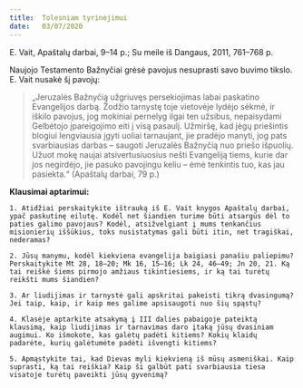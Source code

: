 ```yaml
---
title:  Tolesniam tyrinėjimui
date:   03/07/2020
---
```


E. Vait, Apaštalų darbai, 9–14 p.; Su meile iš Dangaus, 2011, 761–768 p.

Naujojo Testamento Bažnyčiai grėsė pavojus nesuprasti savo buvimo tikslo. E. Vait nusakė šį pavojų: 

> <p></p>
> „Jeruzalės Bažnyčią užgriuvęs persekiojimas labai paskatino Evangelijos darbą. Žodžio tarnystę toje vietovėje lydėjo sėkmė, ir iškilo pavojus, jog mokiniai pernelyg ilgai ten užsibus, nepaisydami Gelbėtojo įpareigojimo eiti į visą pasaulį. Užmiršę, kad jėgų priešintis blogiui lengviausia įgyti uoliai tarnaujant, jie pradėjo manyti, jog pats svarbiausias darbas – saugoti Jeruzalės Bažnyčią nuo priešo išpuolių. Užuot mokę naujai atsivertusiuosius nešti Evangeliją tiems, kurie dar jos negirdėjo, jie pasuko pavojingu keliu – ėmė tenkintis tuo, kas jau pasiekta.“ (Apaštalų darbai, 79 p.)

**Klausimai aptarimui:** 

`1. Atidžiai perskaitykite ištrauką iš E. Vait knygos Apaštalų darbai, ypač paskutinę eilutę. Kodėl net šiandien turime būti atsargūs dėl to paties galimo pavojaus? Kodėl, atsižvelgiant į mums tenkančius misionierių iššūkius, toks nusistatymas gali būti itin, net tragiškai, nederamas?`

`2. Jūsų manymu, kodėl kiekviena evangelija baigiasi panašiu paliepimu? Perskaitykite Mt 28, 18–20; Mk 16, 15–16; Lk 24, 46–49; Jn 20, 21. Ką tai reiškė šiems pirmojo amžiaus tikintiesiems, ir ką tai turėtų reikšti mums šiandien?`

`3. Ar liudijimas ir tarnystė gali apskritai pakeisti tikrą dvasingumą? Jei taip, kaip, ir kaip mes galime apsisaugoti nuo šių spąstų?`

`4. Klasėje aptarkite atsakymą į III dalies pabaigoje pateiktą klausimą, kaip liudijimas ir tarnavimas daro įtaką jūsų dvasiniam augimui. Ko išmokote, kas galėtų padėti kitiems? Kokių klaidų padarėte, kurių galėtumėte padėti išvengti kitiems?`

`5. Apmąstykite tai, kad Dievas myli kiekvieną iš mūsų asmeniškai. Kaip suprasti, ką tai reiškia? Kaip ši galbūt pati svarbiausia tiesa visatoje turėtų paveikti jūsų gyvenimą?`
